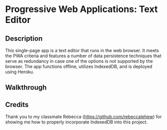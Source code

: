 # Progressive Web Applications: Text Editor

## Description
This single-page app is a text editor that runs in the web browser. It meets the PWA criteria and features a number of data persistence techniques that serve as redundancy in case one of the options is not supported by the browser. The app functions offline, utilizes IndexedDB, and is deployed using Heroku.

## Walkthrough

## Credits
Thank you to my classmate Rebecca (https://github.com/rebeccalehew) for showing me how to properly incorporate IndexedDB into this project.